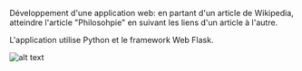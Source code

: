   Développement d'une application web: 
  en partant d'un article de Wikipedia, atteindre l'article "Philosohpie" en suivant les liens d'un article à l'autre.
  
  L'application utilise Python et le framework Web Flask.  

![alt text](https://github.com/[ErwanFloch]/[INF344]/blob/[Wikipedia]/screenshot.jpg?raw=true)
